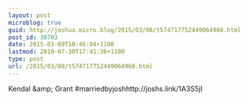 ```yaml
---
layout: post
microblog: true
guid: http://joshua.micro.blog/2015/03/08/t574717752449064960.html
post_id: 38703
date: 2015-03-09T10:46:04+1100
lastmod: 2019-07-30T17:41:36+1100
type: post
url: /2015/03/08/t574717752449064960.html
---
```

Kendal &amp;amp; Grant #marriedbyjoshhttp://joshs.link/1A3S5jI
